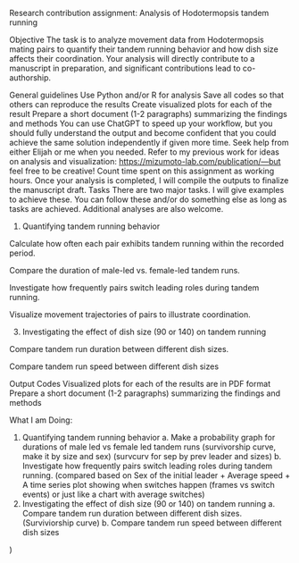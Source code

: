 Research contribution assignment: Analysis of Hodotermopsis tandem running

Objective
The task is to analyze movement data from Hodotermopsis mating pairs to quantify their tandem running behavior and how dish size affects their coordination. Your analysis will directly contribute to a manuscript in preparation, and significant contributions lead to co-authorship.

General guidelines
Use Python and/or R for analysis
Save all codes so that others can reproduce the results
Create visualized plots for each of the result
Prepare a short document (1-2 paragraphs) summarizing the findings and methods
You can use ChatGPT to speed up your workflow, but you should fully understand the output and become confident that you could achieve the same solution independently if given more time.
Seek help from either Elijah or me when you needed.
Refer to my previous work for ideas on analysis and visualization: https://mizumoto-lab.com/publication/—but feel free to be creative!
Count time spent on this assignment as working hours.
Once your analysis is completed, I will compile the outputs to finalize the manuscript draft.
Tasks
There are two major tasks. I will give examples to achieve these. You can follow these and/or do something else as long as tasks are achieved. Additional analyses are also welcome.

1. Quantifying tandem running behavior

Calculate how often each pair exhibits tandem running within the recorded period.

Compare the duration of male-led vs. female-led tandem runs.

Investigate how frequently pairs switch leading roles during tandem running.

Visualize movement trajectories of pairs to illustrate coordination.


3. Investigating the effect of dish size (90 or 140) on tandem running

Compare tandem run duration between different dish sizes.

Compare tandem run speed between different dish sizes

Output
Codes
Visualized plots for each of the results are in PDF format
Prepare a short document (1-2 paragraphs) summarizing the findings and methods

What I am Doing:
1. Quantifying tandem running behavior
   a. Make a probability graph for durations of male led vs female led tandem runs (survivorship curve, make it by size and sex) (survcurv for sep by prev leader and sizes)
   b. Investigate how frequently pairs switch leading roles during tandem running. (compared based on Sex of the initial leader + Average speed + A time series plot showing when switches happen (frames vs switch events) or just like a chart with average switches)
2. Investigating the effect of dish size (90 or 140) on tandem running
   a. Compare tandem run duration between different dish sizes. (Surviviorship curve)
   b. Compare tandem run speed between different dish sizes

)

